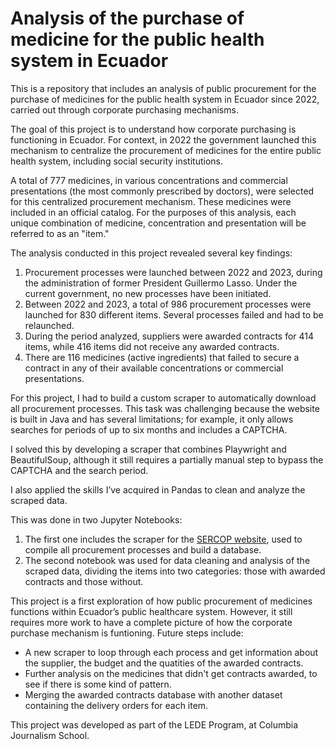 # Analysis of the purchase of medicine for the public health system in Ecuador

This is a repository that includes an analysis of public procurement for the purchase of medicines for the public health system in Ecuador since 2022, carried out through corporate purchasing mechanisms.

The goal of this project is to understand how corporate purchasing is functioning in Ecuador. For context, in 2022 the government launched this mechanism to centralize the procurement of medicines for the entire public health system, including social security institutions. 

A total of 777 medicines, in various concentrations and commercial presentations (the most commonly prescribed by doctors), were selected for this centralized procurement mechanism. These medicines were included in an official catalog. For the purposes of this analysis, each unique combination of medicine, concentration and presentation will be referred to as an "item."

The analysis conducted in this project revealed several key findings:
1. Procurement processes were launched between 2022 and 2023, during the administration of former President Guillermo Lasso. Under the current government, no new processes have been initiated.
2. Between 2022 and 2023, a total of 986 procurement processes were launched for 830 different items. Several processes failed and had to be relaunched.
3. During the period analyzed, suppliers were awarded contracts for 414 items, while 416 items did not receive any awarded contracts.
4. There are 116 medicines (active ingredients) that failed to secure a contract in any of their available concentrations or commercial presentations.

For this project, I had to build a custom scraper to automatically download all procurement processes. This task was challenging because the website is built in Java and has several limitations; for example, it only allows searches for periods of up to six months and includes a CAPTCHA.

I solved this by developing a scraper that combines Playwright and BeautifulSoup, although it still requires a partially manual step to bypass the CAPTCHA and the search period.

I also applied the skills I’ve acquired in Pandas to clean and analyze the scraped data.

This was done in two Jupyter Notebooks:
1. The first one includes the scraper for the [SERCOP website](https://modulocomprascorporativas.compraspublicas.gob.ec/ProcesoContratacion/compras/PC/buscarProceso.cpe?sg=1#), used to compile all procurement processes and build a database.
2. The second notebook was used for data cleaning and analysis of the scraped data, dividing the items into two categories: those with awarded contracts and those without.

This project is a first exploration of how public procurement of medicines functions within Ecuador’s public healthcare system. However, it still requires more work to have a complete picture of how the corporate purchase mechanism is funtioning. Future steps include:
- A new scraper to loop through each process and get information about the supplier, the budget and the quatities of the awarded contracts.
- Further analysis on the medicines that didn't get contracts awarded, to see if there is some kind of pattern.
- Merging the awarded contracts database with another dataset containing the delivery orders for each item.

This project was developed as part of the LEDE Program, at Columbia Journalism School.